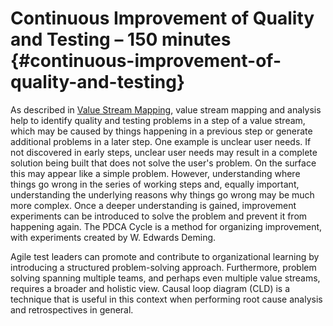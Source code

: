 #	Continuous Improvement of Quality and Testing – 150 minutes {#continuous-improvement-of-quality-and-testing}

As described in [Value Stream Mapping](#section:value-stream-mapping), value stream mapping and analysis help to identify quality and testing problems in a step of a value stream, which may be caused by things happening in a previous step or generate additional problems in a later step. One example is unclear user needs. If not discovered in early steps, unclear user needs may result in a complete solution being built that does not solve the user's problem. On the surface this may appear like a simple problem. However, understanding where things go wrong in the series of working steps and, equally important, understanding the underlying reasons why things go wrong may be much more complex. Once a deeper understanding is gained, improvement experiments can be introduced to solve the problem and prevent it from happening again. The PDCA Cycle is a method for organizing improvement, with experiments created by W. Edwards Deming.

Agile test leaders can promote and contribute to organizational learning by introducing a structured problem-solving approach. Furthermore, problem solving spanning multiple teams, and perhaps even multiple value streams, requires a broader and holistic view. Causal loop diagram (CLD) is a technique that is useful in this context when performing root cause analysis and retrospectives in general.